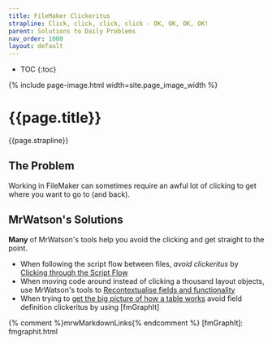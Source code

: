 ```yaml
---
title: FileMaker Clickeritus
strapline: Click, click, click, click - OK, OK, OK, OK!
parent: Solutions to Daily Problems
nav_order: 1000
layout: default
---
```

- TOC
{:toc}

{% include page-image.html width=site.page_image_width %}

# {{page.title}}

{{page.strapline}}

## The Problem

Working in FileMaker can sometimes require an awful lot of clicking to get where you want to go to (and back).

## MrWatson's Solutions

**Many** of MrWatson's tools help you avoid the clicking and get straight to the point.

- When following the script flow between files, *avoid clickeritus* by [Clicking through the Script Flow](click-through-the-script-flow.html)
- When moving code around instead of clicking a thousand layout objects, use MrWatson's tools to [Recontextualise fields and functionality](recontextualise-code.html)
- When trying to [get the big picture of how a table works](how-does-this-table-work.html) avoid field definition clickeritus by using [fmGraphIt]

{% comment %}mrwMarkdownLinks{% endcomment %}
[fmGraphIt]: fmgraphit.html
